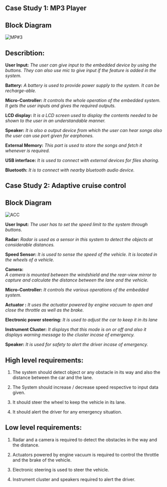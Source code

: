 ## Case Study 1: MP3 Player

## Block Diagram


![MP#3](https://user-images.githubusercontent.com/75168665/154838033-c88393af-bfd5-478c-a5f2-732b3b6e8e6b.jpeg)










## Describtion:

**User Input:** 
*The user can give input to the embedded device by using the buttons. They can also use mic to give input if the feature is added in the system.* 

**Battery:**
 *A battery is used to provide power supply to the system. It can be recharge-able.* 

**Micro-Controller:** 
*It controls the whole operation of the embedded system. It gets the user inputs and gives the required outputs.* 

**LCD display:** 
*It is a LCD screen used to display the contents needed to be shown to the user in an understandable manner.*

**Speaker:** 
*It is also a output device from which the user can hear songs also the user can use port given for earphones.*

**External Memory:** 
*This part is used to store the songs and fetch it whenever is required.*

**USB interface:** 
*It is used to connect with external devices for files sharing.*

**Bluetooth:** *It is to connect with nearby bluetooth audio device.*                      




## Case Study 2: Adaptive cruise control

## Block Diagram


![ACC](https://user-images.githubusercontent.com/75168665/154838094-6f649bc0-ebe4-480d-a232-59d8751cad15.jpeg)









**User Input:** 
*The user has to set the speed limit to the system through buttons.* 

**Radar:** 
*Radar is used as a sensor in this system to detect the objects at considerable distances.*

**Speed Sensor:** 
*It is used to sense the speed of the vehicle. It is located in the wheels of a vehicle.* 

**Camera:**  
*A camera is mounted between the windshield and the rear-view mirror to capture and calculate the distance between the lane and the vehicle.* 

**Micro-Controller:** 
*It controls the various operations of the embedded system.*  

**Actuator :** 
*It uses the actuator powered by engine vacuum to open and close the throttle as well as the brake.* 

**Electronic power steering:** 
*It is used to adjust the car to keep it in its lane* 

**Instrument Cluster:** 
*It displays that this mode is on or off and also it displays warning message to the cluster incase of emergency.* 

**Speaker:** 
*It is used for safety to alert the driver incase of emergency.*



## High level requirements:

 1. The system should detect object or any obstacle in its way and also the distance between the car and the lane.
 
 2. The System should increase / decrease speed respective to input data given.
 
 3. It should steer the wheel to keep the vehicle in its lane.
 
 4. It should alert the driver for any emergency situation.
 
## Low level requirements:
 
 1. Radar and a camera is required to detect the obstacles in the way and the distance.

 2. Actuators powered by engine vacuum is required to control the throttle and the brake of the vehicle.

 3. Electronic steering is used to steer the vehicle.

 4. Instrument cluster and speakers required to alert the driver.

 


 
